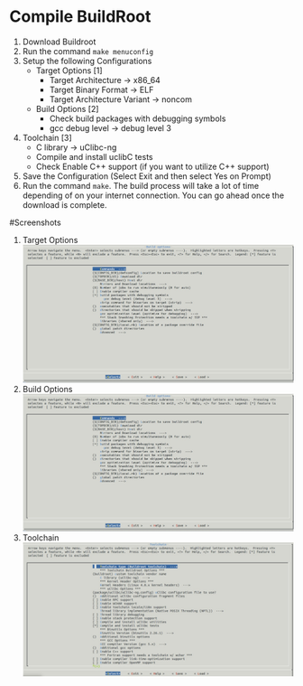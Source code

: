 # Compile BuildRoot

1. Download Buildroot
2. Run the command ```make menuconfig```
3. Setup the following Configurations
    * Target Options [1]
        * Target Architecture -> x86_64
        * Target Binary Format -> ELF
        * Target Architecture Variant -> noncom
    * Build Options [2]
        * Check build packages with debugging symbols
        * gcc debug level -> debug level 3
 3. Toolchain [3]
     * C library -> uClibc-ng
     * Compile and install uclibC tests
     * Check Enable C++ support (if you want to utilize C++ support)
4. Save the Configuration (Select Exit and then select Yes on Prompt)
5. Run the command ```make```. The build process will take a lot of time depending of on your internet connection. You can go ahead once the download is complete.

#Screenshots
1. Target Options ![picture](https://github.com/nasirky/Hiwi/blob/master/Resources/Build%20Options.jpg)
2. Build Options ![picture](https://github.com/nasirky/Hiwi/blob/master/Resources/Build%20Options.jpg)
3. Toolchain ![picture](https://github.com/nasirky/Hiwi/blob/master/Resources/Toolchain.jpg)
